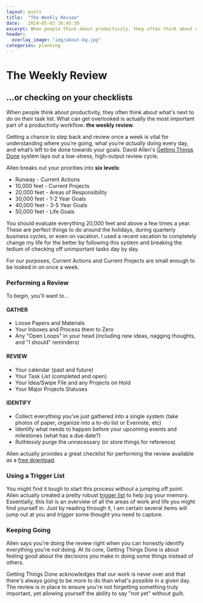 ```yaml
---
layout: posts
title:  "The Weekly Review"
date:   2014-05-03 16:45:30
excerpt: When people think about productivity, they often think about what's next to do on their task list. What can get overlooked is actually the most important part of a productivity workflow: **the weekly review**.  
header:
  overlay_image: "img/about-bg.jpg"
categories: planning
---
```


# The Weekly Review
## …or checking on your checklists

When people think about productivity, they often think about what's next to do on their task list. What can get overlooked is actually the most important part of a productivity workflow: **the weekly review**.  

Getting a chance to step back and review once a week is vital for understanding where you’re going, what you’re _actually_ doing every day, and what’s left to be done towards your goals. David Allen's [Getting Things Done](http://en.wikipedia.org/wiki/Getting_things_done) system lays out a low-stress, high-output review cycle.

Allen breaks out your priorities into **six levels**:

* Runway - Current Actions
* 10,000 feet - Current Projects
* 20,000 feet - Areas of Responsibility
* 30,000 feet - 1-2 Year Goals
* 40,000 feet - 3-5 Year Goals
* 50,000 feet - Life Goals

You should evaluate everything 20,000 feet and above a few times a year. These are perfect things to do around the holidays, during quarterly business cycles, or even on vacation. I used a recent vacation to completely change my life for the better by following this system and breaking the tedium of checking off unimportant tasks day by day.

For our purposes, Current Actions and Current Projects are small enough to be looked in on once a week.

### Performing a Review

To begin, you'll want to…

#### **GATHER**
* Loose Papers and Materials
* Your Inboxes and Process them to Zero
* Any "Open Loops" in your head (including new ideas, nagging thoughts, and "I should" reminders)

#### **REVIEW**
* Your calendar (past and future)
* Your Task List (completed and open)
* Your Idea/Swipe File and any Projects on Hold
* Your Major Projects Statuses

#### **IDENTIFY**
* Collect everything you've just gathered into a single system (take photos of paper, organize into a to-do list or Evernote, etc)
* Identify what needs to happen before your upcoming events and milestones (what has a due date?)
* Ruthlessly purge the unnecessary (or store things for reference)

Allen actually provides a great checklist for performing the review available as a [free download](https://secure.davidco.com/store/catalog/GTD-WEEKLY-REVIEW-p-16165.php). 

### Using a Trigger List

You might find it tough to start this process without a jumping off point. Allen actually created a pretty robust [trigger list](http://wiki.43folders.com/index.php/Trigger_List) to help jog your memory. Essentially, this list is an overview of all the areas of work and life you might find yourself in. Just by reading through it, I am certain several items will jump out at you and *trigger* some thought you need to capture.

### Keeping Going

Allen says you're doing the review right when you can honestly identify everything you're *not* doing.  At its core, Getting Things Done is about feeling good about the decisions you make in doing some things instead of others.

Getting Things Done acknowledges that our work is never over and that there's always going to be more to do than what's possible in a given day. The review is in place to ensure you're not forgetting something truly important, yet allowing yourself the ability to say "not yet" without guilt.